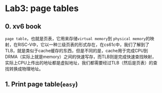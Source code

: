 # Lab3: page tables

## 0. xv6 book

`page table`，也就是页表，它用来存储`virtual memory`到 `physical memory`的映射，在RISC-V中，它以一种三级页表的形式存在，在cs61c中，我们了解到了TLB，就是类似于cache缓存的东西，但是不同的是，cache用于完成CPU到DRMA（实际上就是memory）之间的快速写存，而TLB则是完成快速查找映射，实际上CPU上传出的地址都是虚拟地址，我们都需要经过TLB（然后是页表）的查找转换成物理地址。

## 1. Print page table(`easy`)
